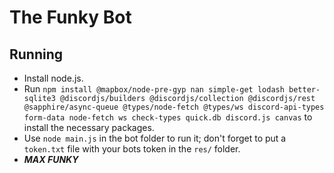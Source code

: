 # The Funky Bot

## Running
- Install node.js.
- Run `npm install @mapbox/node-pre-gyp nan simple-get lodash better-sqlite3 @discordjs/builders @discordjs/collection @discordjs/rest @sapphire/async-queue @types/node-fetch @types/ws discord-api-types form-data node-fetch ws check-types quick.db discord.js canvas` to install the necessary packages.
- Use `node main.js` in the bot folder to run it; don't forget to put a `token.txt` file with your bots token in the `res/` folder.
- ***MAX FUNKY***